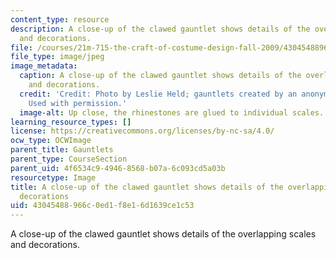 ```yaml
---
content_type: resource
description: A close-up of the clawed gauntlet shows details of the overlapping scales
  and decorations.
file: /courses/21m-715-the-craft-of-costume-design-fall-2009/43045488966c0ed1f8e16d1639ce1c53_IMG_0717.jpg
file_type: image/jpeg
image_metadata:
  caption: A close-up of the clawed gauntlet shows details of the overlapping scales
    and decorations.
  credit: 'Credit: Photo by Leslie Held; gauntlets created by an anonymous MIT student.
    Used with permission.'
  image-alt: Up close, the rhinestones are glued to individual scales.
learning_resource_types: []
license: https://creativecommons.org/licenses/by-nc-sa/4.0/
ocw_type: OCWImage
parent_title: Gauntlets
parent_type: CourseSection
parent_uid: 4f6534c9-4946-8568-b07a-6c093cd5a03b
resourcetype: Image
title: A close-up of the clawed gauntlet shows details of the overlapping scales and
  decorations
uid: 43045488-966c-0ed1-f8e1-6d1639ce1c53
---
```

A close-up of the clawed gauntlet shows details of the overlapping scales and decorations.